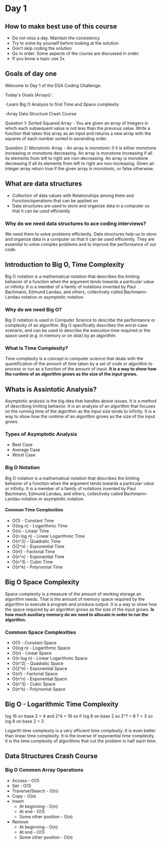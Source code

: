 # Day 1

## How to make best use of this course

- Do not miss a day. Maintain the consistency
- Try to solve by yourself before looking at the solution
- Don't skip coding the solution
- Go in order. Some aspects of the course are discussed in order.
- If you know a topic use 2x

## Goals of day one

Welcome to Day 1 of the DSA Coding Challenge:

Today's Goals (Arrays) :

-Learn Big O Analysis to find Time and Space complexity

-Array Data Structure Crash Course

Question 1: Sorted Squared Array - You are given an array of Integers in which each subsequent value is not less than the previous value. Write a function that takes this array as an input and returns a new array with the squares of each number sorted in ascending order.

Question 2: Monotonic Array - An array is monotonic if it is either monotone increasing or monotone decreasing. An array is monotone increasing if all its elements from left to right are non-decreasing. An array is monotone decreasing if all  its elements from left to right are non-increasing. Given an integer array return true if the given array is monotonic, or false otherwise.

## What are data structures

- Collection of data values with Relationships among them and Function/operations that can be applied on
- Data structures are used to store and organize data in a computer so that it can be used efficiently

### Why do we need data structures to ace coding interviews?

We need them to solve problems efficiently. Data structures help us to store and organize data in a computer so that it can be used efficiently. They are essential to solve complex problems and to improve the performance of our code.

## Introduction to Big O, Time Complexity

Big O notation is a mathematical notation that describes the limiting behavior of a function when the argument tends towards a particular value or infinity. It is a member of a family of notations invented by Paul Bachmann, Edmund Landau, and others, collectively called Bachmann–Landau notation or asymptotic notation.

### Why do we need Big O?

Big O notation is used in Computer Science to describe the performance or complexity of an algorithm. Big O specifically describes the worst-case scenario, and can be used to describe the execution time required or the space used (e.g. in memory or on disk) by an algorithm.

### What is Time Complexity?

Time complexity is a concept in computer science that deals with the quantification of the amount of time taken by a set of code or algorithm to process or run as a function of the amount of input. **It is a way to show how the runtime of an algorithm grows as the size of the input grows.**

## Whats is Assintotic Analysis?

Asymptotic analysis is the big idea that handles above issues. It is a method of describing limiting behavior. It is an analysis of an algorithm that focuses on the running time of the algorithm as the input size tends to infinity. It is a way to show how the runtime of an algorithm grows as the size of the input grows.

### Types of Asymptotic Analysis

- Best Case
- Average Case
- Worst Case

### Big O Notation

Big O notation is a mathematical notation that describes the limiting behavior of a function when the argument tends towards a particular value or infinity. It is a member of a family of notations invented by Paul Bachmann, Edmund Landau, and others, collectively called Bachmann–Landau notation or asymptotic notation.

#### Common Time Complexities

- O(1) - Constant Time
- O(log n) - Logarithmic Time
- O(n) - Linear Time
- O(n log n) - Linear Logarithmic Time
- O(n^2) - Quadratic Time
- O(2^n) - Exponential Time
- O(n!) - Factorial Time
- O(n^n) - Exponential Time
- O(n^3) - Cubic Time
- O(n^k) - Polynomial Time

## Big O Space Complexity

Space complexity is a measure of the amount of working storage an algorithm needs. That is the amount of memory space required by the algorithm to execute a program and produce output. It is a way to show how the space required by an algorithm grows as the size of the input grows.
**Is how much auxiliary memory do we need to allocate in order to run the algorithm.**

### Common Space Complexities

- O(1) - Constant Space
- O(log n) - Logarithmic Space
- O(n) - Linear Space
- O(n log n) - Linear Logarithmic Space
- O(n^2) - Quadratic Space
- O(2^n) - Exponential Space
- O(n!) - Factorial Space
- O(n^n) - Exponential Space
- O(n^3) - Cubic Space
- O(n^k) - Polynomial Space

## Big O - Logarithmic Time Complexity

log 16 on base 2 = 4 and 2^4 = 16 so if
log 8 on  base 2 so 2^? = 8 ? = 3 so log 8 on base 2 = 3

Logarith time complexity is a very efficient time complexity. It is even better than linear time complexity. It is the inverse of exponential time complexity. It is the time complexity of algorithms that cut the problem in half each time.

## Data Structures Crash Course

### Big O Common Array Operations

- Access - O(1)
- Set - O(1)
- Traverse/Search - O(n)
- Copy - O(n)
- Insert
  - At beginning - O(n)
  - At end - O(1)
  - Some other position - O(n)
- Remove
  - At beginning - O(n)
  - At end - O(1)
  - Some other position - O(n)
